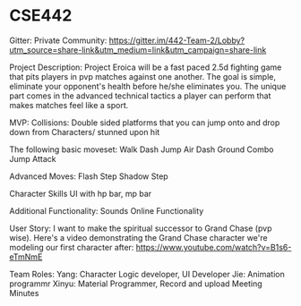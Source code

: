 # CSE442

Gitter:
Private Community:
https://gitter.im/442-Team-2/Lobby?utm_source=share-link&utm_medium=link&utm_campaign=share-link

Project Description:
Project Eroica will be a fast paced 2.5d fighting game that pits players in pvp matches against one another. The goal is simple, eliminate your opponent's health before he/she eliminates you. The unique part comes in the advanced technical tactics a player can perform that makes matches feel like a sport.

MVP:
Collisions:
Double sided platforms that you can jump onto and drop down from
Characters/ stunned upon hit

The following basic moveset:
Walk
Dash
Jump
Air Dash
Ground Combo 
Jump Attack

Advanced Moves:
Flash Step
Shadow Step

Character Skills
UI with hp bar, mp bar

Additional Functionality:
Sounds
Online Functionality

User Story:
I want to make the spiritual successor to Grand Chase (pvp wise). Here's a video demonstrating the Grand Chase character we're modeling our first character after:
https://www.youtube.com/watch?v=B1s6-eTmNmE

Team Roles:
Yang: Character Logic developer, UI Developer
Jie: Animation programmr
Xinyu: Material Programmer, Record and upload Meeting Minutes

